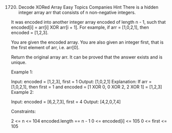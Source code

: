 1720. Decode XORed Array
      Easy
      Topics
      Companies
      Hint
      There is a hidden integer array arr that consists of n non-negative integers.

It was encoded into another integer array encoded of length n - 1, such that encoded[i] = arr[i] XOR arr[i + 1]. For example, if arr = [1,0,2,1], then encoded = [1,2,3].

You are given the encoded array. You are also given an integer first, that is the first element of arr, i.e. arr[0].

Return the original array arr. It can be proved that the answer exists and is unique.



Example 1:

Input: encoded = [1,2,3], first = 1
Output: [1,0,2,1]
Explanation: If arr = [1,0,2,1], then first = 1 and encoded = [1 XOR 0, 0 XOR 2, 2 XOR 1] = [1,2,3]
Example 2:

Input: encoded = [6,2,7,3], first = 4
Output: [4,2,0,7,4]


Constraints:

2 <= n <= 104
encoded.length == n - 1
0 <= encoded[i] <= 105
0 <= first <= 105
